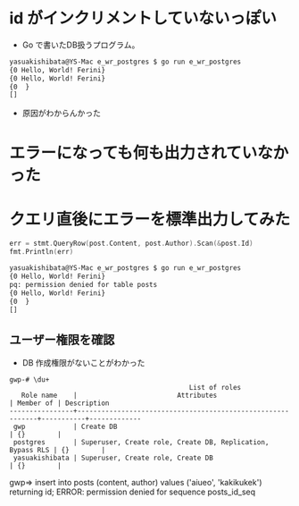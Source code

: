# id がインクリメントしていないっぽい

* Go で書いたDB扱うプログラム。

```sh
yasuakishibata@YS-Mac e_wr_postgres $ go run e_wr_postgres
{0 Hello, World! Ferini}
{0 Hello, World! Ferini}
{0  }
[]
```

* 原因がわからんかった

# エラーになっても何も出力されていなかった

# クエリ直後にエラーを標準出力してみた

```go
err = stmt.QueryRow(post.Content, post.Author).Scan(&post.Id)
fmt.Println(err)
```

```sh
yasuakishibata@YS-Mac e_wr_postgres $ go run e_wr_postgres
{0 Hello, World! Ferini}
pq: permission denied for table posts
{0 Hello, World! Ferini}
{0  }
[]
```


## ユーザー権限を確認

* DB 作成権限がないことがわかった

```postgres
gwp-# \du+
                                             List of roles
   Role name    |                         Attributes                         | Member of | Description
----------------+------------------------------------------------------------+-----------+-------------
 gwp            | Create DB                                                  | {}        |
 postgres       | Superuser, Create role, Create DB, Replication, Bypass RLS | {}        |
 yasuakishibata | Superuser, Create role, Create DB                          | {}        |
```






gwp=> insert into posts (content, author) values ('aiueo', 'kakikukek') returning id;
ERROR:  permission denied for sequence posts_id_seq
